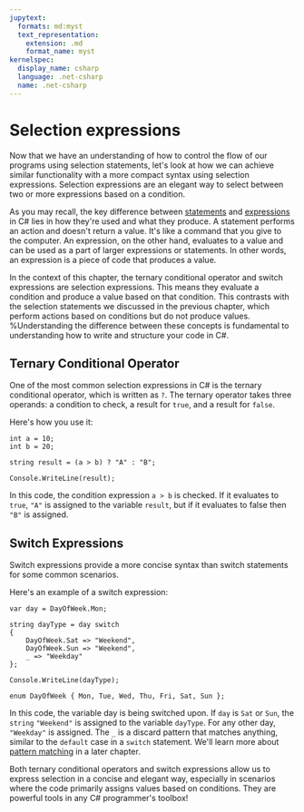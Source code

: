 ```yaml
---
jupytext:
  formats: md:myst
  text_representation:
    extension: .md
    format_name: myst
kernelspec:
  display_name: csharp
  language: .net-csharp
  name: .net-csharp
---
```


# Selection expressions

Now that we have an understanding of how to control the flow of our programs using selection statements, let's look at how we can achieve similar functionality with a more compact syntax using selection expressions. Selection expressions are an elegant way to select between two or more expressions based on a condition.

As you may recall, the key difference between [statements](statements) and [expressions](expressions) in C# lies in how they're used and what they produce. A statement performs an action and doesn't return a value. It's like a command that you give to the computer. An expression, on the other hand, evaluates to a value and can be used as a part of larger expressions or statements. In other words, an expression is a piece of code that produces a value.

In the context of this chapter, the ternary conditional operator and switch expressions are selection expressions. This means they evaluate a condition and produce a value based on that condition. This contrasts with the selection statements we discussed in the previous chapter, which perform actions based on conditions but do not produce values.
%Understanding the difference between these concepts is fundamental to understanding how to write and structure your code in C#.

## Ternary Conditional Operator

One of the most common selection expressions in C# is the ternary conditional operator, which is written as `?`. The ternary operator takes three operands: a condition to check, a result for `true`, and a result for `false`.

Here's how you use it:

```{code-cell}
int a = 10;
int b = 20;

string result = (a > b) ? "A" : "B";

Console.WriteLine(result);
```

In this code, the condition expression `a > b` is checked. If it evaluates to `true`, `"A"` is assigned to the variable `result`, but if it evaluates to false then `"B"` is assigned.


## Switch Expressions

Switch expressions provide a more concise syntax than switch statements for some common scenarios.

Here's an example of a switch expression:

```{code-cell}
var day = DayOfWeek.Mon;

string dayType = day switch
{
    DayOfWeek.Sat => "Weekend",
    DayOfWeek.Sun => "Weekend",
    _ => "Weekday"
};

Console.WriteLine(dayType);

enum DayOfWeek { Mon, Tue, Wed, Thu, Fri, Sat, Sun };
```

In this code, the variable day is being switched upon. If `day` is `Sat` or `Sun`, the `string` `"Weekend"` is assigned to the variable `dayType`. For any other day, `"Weekday"` is assigned. The `_` is a discard pattern that matches anything, similar to the `default` case in a `switch` statement.
We'll learn more about [pattern matching](pattern-matching) in a later chapter.

Both ternary conditional operators and switch expressions allow us to express selection in a concise and elegant way, especially in scenarios where the code primarily assigns values based on conditions. They are powerful tools in any C# programmer's toolbox!

